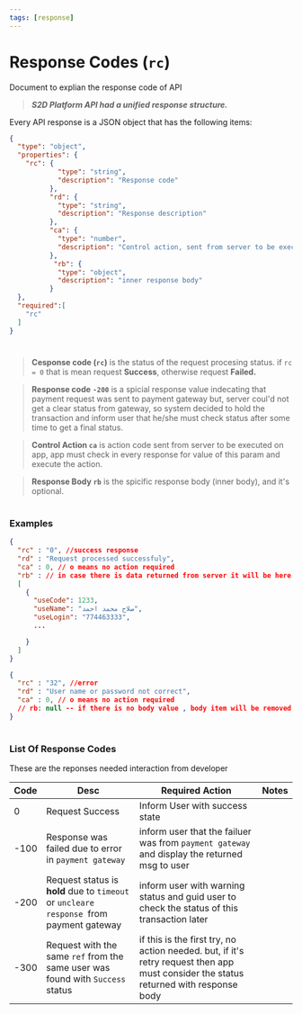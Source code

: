 ```yaml
---
tags: [response]
---
```


# Response Codes (`rc`)

Document to explian the response code of API
<!-- theme: info -->
> ***S2D Platform API had a unified response structure.***


Every API response is a JSON object that has the following items:
```json json_schema
{
  "type": "object",
  "properties": {
    "rc": {
            "type": "string",      
            "description": "Response code"
          },
          "rd": {
            "type": "string",
            "description": "Response description"
          },
          "ca": {
            "type": "number",
            "description": "Control action, sent from server to be executed on terminal."
          },
           "rb": {
            "type": "object",
            "description": "inner response body"
          }
  },
  "required":[
    "rc"
  ]
}
```
#


> **Cesponse code (`rc`)** is the status of the request procesing status.
>if `rc = 0`  that is mean request **Success**, otherwise request **Failed.**
<!-- theme: warning -->
> **Response code**  **`-200`** is a spicial response value indecating that payment request was sent to payment gateway but, server coul'd not get a clear status from gateway, so system decided to hold the transaction and inform user that he/she must check status after some time to get a final status.

> **Control Action `ca`** is action code sent from server to be executed on app, app must check in every response for value of this param and execute the action.

>**Response Body `rb`** is the spicific response body (inner body), and it's optional.
#
### Examples

<!-- type: tab
title: Success Response
-->
```json
{
  "rc" : "0", //success response
  "rd" : "Request processed successfuly",
  "ca" : 0, // o means no action required
  "rb" : // in case there is data returned from server it will be here
  [
    {
      "useCode": 1233,
      "useName": "صلاح محمد احمد",
      "useLogin": "774463333",
      ...

    }
  ]
}
```
<!-- type: tab
title: Failure Response
-->
```json
{
  "rc" : "32", //error 
  "rd" : "User name or password not correct",
  "ca" : 0, // o means no action required
  // rb: null -- if there is no body value , body item will be removed.
}
```
<!-- type: tab-end -->
#

### List Of Response Codes 
These are the reponses needed interaction from developer
<!-- title: List Of Response Codes -->
Code | Desc | Required Action | Notes
---------|----------|---------|------
 0 | Request Success | Inform User with success state||
 -100 | Response was failed due to error in `payment gateway` | inform user that the failuer was from `payment gateway` and display the returned msg to user||
 -200 | Request status is **hold** due to `timeout` or `uncleare response `from payment gateway | inform user with warning status and guid user to check the status of this transaction later||
 -300|Request with the same `ref` from the same user was found with `Success` status |if this is the first try, no action needed. but, if it's retry request then app must consider the status returned with response body||







